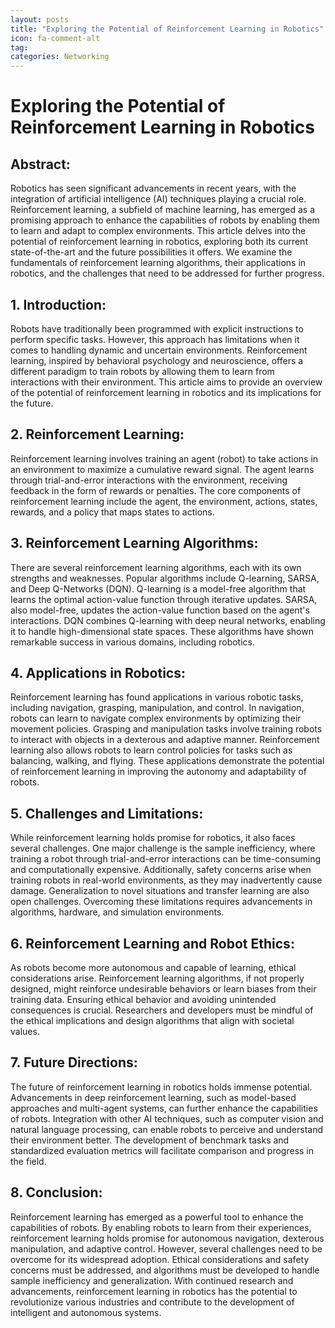 ```yaml
---
layout: posts
title: "Exploring the Potential of Reinforcement Learning in Robotics"
icon: fa-comment-alt
tag:      
categories: Networking
---
```



# Exploring the Potential of Reinforcement Learning in Robotics

## Abstract:
Robotics has seen significant advancements in recent years, with the integration of artificial intelligence (AI) techniques playing a crucial role. Reinforcement learning, a subfield of machine learning, has emerged as a promising approach to enhance the capabilities of robots by enabling them to learn and adapt to complex environments. This article delves into the potential of reinforcement learning in robotics, exploring both its current state-of-the-art and the future possibilities it offers. We examine the fundamentals of reinforcement learning algorithms, their applications in robotics, and the challenges that need to be addressed for further progress.

## 1. Introduction:
Robots have traditionally been programmed with explicit instructions to perform specific tasks. However, this approach has limitations when it comes to handling dynamic and uncertain environments. Reinforcement learning, inspired by behavioral psychology and neuroscience, offers a different paradigm to train robots by allowing them to learn from interactions with their environment. This article aims to provide an overview of the potential of reinforcement learning in robotics and its implications for the future.

## 2. Reinforcement Learning:
Reinforcement learning involves training an agent (robot) to take actions in an environment to maximize a cumulative reward signal. The agent learns through trial-and-error interactions with the environment, receiving feedback in the form of rewards or penalties. The core components of reinforcement learning include the agent, the environment, actions, states, rewards, and a policy that maps states to actions.

## 3. Reinforcement Learning Algorithms:
There are several reinforcement learning algorithms, each with its own strengths and weaknesses. Popular algorithms include Q-learning, SARSA, and Deep Q-Networks (DQN). Q-learning is a model-free algorithm that learns the optimal action-value function through iterative updates. SARSA, also model-free, updates the action-value function based on the agent's interactions. DQN combines Q-learning with deep neural networks, enabling it to handle high-dimensional state spaces. These algorithms have shown remarkable success in various domains, including robotics.

## 4. Applications in Robotics:
Reinforcement learning has found applications in various robotic tasks, including navigation, grasping, manipulation, and control. In navigation, robots can learn to navigate complex environments by optimizing their movement policies. Grasping and manipulation tasks involve training robots to interact with objects in a dexterous and adaptive manner. Reinforcement learning also allows robots to learn control policies for tasks such as balancing, walking, and flying. These applications demonstrate the potential of reinforcement learning in improving the autonomy and adaptability of robots.

## 5. Challenges and Limitations:
While reinforcement learning holds promise for robotics, it also faces several challenges. One major challenge is the sample inefficiency, where training a robot through trial-and-error interactions can be time-consuming and computationally expensive. Additionally, safety concerns arise when training robots in real-world environments, as they may inadvertently cause damage. Generalization to novel situations and transfer learning are also open challenges. Overcoming these limitations requires advancements in algorithms, hardware, and simulation environments.

## 6. Reinforcement Learning and Robot Ethics:
As robots become more autonomous and capable of learning, ethical considerations arise. Reinforcement learning algorithms, if not properly designed, might reinforce undesirable behaviors or learn biases from their training data. Ensuring ethical behavior and avoiding unintended consequences is crucial. Researchers and developers must be mindful of the ethical implications and design algorithms that align with societal values.

## 7. Future Directions:
The future of reinforcement learning in robotics holds immense potential. Advancements in deep reinforcement learning, such as model-based approaches and multi-agent systems, can further enhance the capabilities of robots. Integration with other AI techniques, such as computer vision and natural language processing, can enable robots to perceive and understand their environment better. The development of benchmark tasks and standardized evaluation metrics will facilitate comparison and progress in the field.

## 8. Conclusion:
Reinforcement learning has emerged as a powerful tool to enhance the capabilities of robots. By enabling robots to learn from their experiences, reinforcement learning holds promise for autonomous navigation, dexterous manipulation, and adaptive control. However, several challenges need to be overcome for its widespread adoption. Ethical considerations and safety concerns must be addressed, and algorithms must be developed to handle sample inefficiency and generalization. With continued research and advancements, reinforcement learning in robotics has the potential to revolutionize various industries and contribute to the development of intelligent and autonomous systems.
